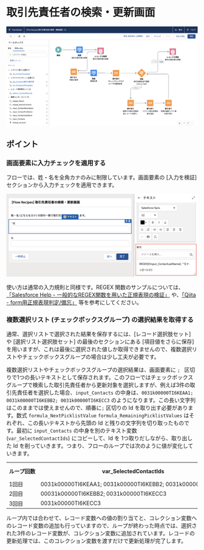 # 取引先責任者の検索・更新画面

![](screenshot.png)

## ポイント
### 画面要素に入力チェックを適用する
フローでは、姓・名を全角カナのみに制限しています。画面要素の [入力を検証] セクションから入力チェックを適用できます。

![](regex.png)

使い方は通常の入力規則と同様です。REGEX 関数のサンプルについては、[「Salesforce Help - 一般的なREGEX関数を用いた正規表現の検証」](https://help.salesforce.com/articleView?id=000334073&language=ja&type=1&mode=1) や、[「Qiita - form用正規表現判定/備忘」](https://qiita.com/fubarworld2/items/9da655df4d6d69750c06) 等を参考にしてください。

### 複数選択リスト (チェックボックスグループ) の選択結果を取得する
通常、選択リストで選択された結果を保存するには、[レコード選択肢セット] や [選択リスト選択肢セット] の最後のセクションにある [項目値をさらに保存] を用いますが、これは最後に選択された値しか取得できませんので、複数選択リストやチェックボックスグループの場合は少し工夫が必要です。

複数選択リストやチェックボックスグループの選択結果は、画面要素に `; ` 区切りで1つの長いテキストとして保存されます。このフローではチェックボックスグループで検索した取引先責任者から更新対象を選択しますが、例えば3件の取引先責任者を選択した場合、`input_Contacts` の中身は、`0031k00000TI6KEAA1; 0031k00000TI6KEBB2; 0031k00000TI6KECC3` のようになります。この長い文字列はこのままでは使えませんので、順番に`;` 区切りの Id を取り出す必要があります。数式 `formula_NextPicklistValue` `formula_RemainingPicklistValues` はそれぞれ、この長いテキストから先頭の Id と残りの文字列を切り取ったものです。最初に `input_Contacts` の中身を別のテキスト変数 (`var_SelectedContactIds`) にコピーして、Id を 1つ取りだしながら、取り出した Id を削っていきます。つまり、フローのループでは次のように値が変化していきます。

<table>
    <tr>
        <th nowrap>ループ回数</th>
        <th>var_SelectedContactIds</th>
        <th>formula_NextPicklistValue<br>(先頭の値)</th>
        <th>formula_RemainingPicklistValues<br>(残った値)</th>
    </tr>
    <tr>
        <td>1回目</td>
        <td nowrap>0031k00000TI6KEAA1; 0031k00000TI6KEBB2; 0031k00000TI6KECC3</td>
        <td>0031k00000TI6KEAA1</td>
        <td nowrap>0031k00000TI6KEBB2; 0031k00000TI6KECC3</td>
    </tr>
    <tr>
        <td>2回目</td>
        <td nowrap>00031k00000TI6KEBB2; 0031k00000TI6KECC3</td>
        <td nowrap>00031k00000TI6KEBB2</td>
        <td nowrap>0031k00000TI6KECC3</td>
    </tr>
    <tr>
        <td>3回目</td>
        <td>0031k00000TI6KECC3</td>
        <td>0031k00000TI6KECC3</td>
        <td></td>
    </tr>
</table>

ループ内では合わせて、レコード変数への値の割り当てと、コレクション変数へのレコード変数の追加も行っていますので、ループが終わった時点では、選択された3件のレコード変数が、コレクション変数に追加されています。レコードの更新処理では、このコレクション変数を渡すだけで更新処理が完了します。
